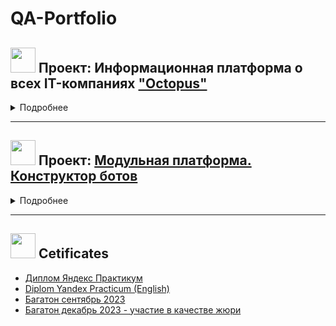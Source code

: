 # QA-Portfolio

## <img src="https://github.com/qavero/qavero/blob/main/icons/cat2.png" title="" alt="" width="40" height="40"/> Проект: Информационная платформа о всех IT-компаниях ["Octopus"](https://github.com/Information-platform-about-IT-companies)
<details><summary> Подробнее </summary>   
  
  
  <img src="https://github.com/qavero/QA-Portfolio/blob/main/22-12-2023%2001-26-18.png" title="Главная страница" alt="" width="" height="500" align="right"/> 
Информационная онлайн-платформа “OCTOPUS” представляет собой веб-приложение с информацией об IT-компаниях в России. На платформе пользователи могут найти информацию о компаниях, их специализации, услугах, клиентах, партнёрах, офисах и многое другое. Кроме того, платформа предоставляет возможность сравнивать компании по различным параметрам и оставлять отзывы. Цель проекта - разработать площадку-википедию IT-компаний, где собрана информация о компаниях в одном месте, которая систематизирована и представлена в удобном для пользователя формате. 
Платформа может быть полезной для любых пользователей, заинтересованных в ИТ-сфере


### Тестовая документация по проекту:
- [Чек-листы](https://docs.google.com/spreadsheets/d/1BpmtQwwGEh1iYr-TKAZOLygV3b1avDg6/edit?usp=sharing&ouid=115646348404654575918&rtpof=true&sd=true)
- [Тест-кейсы API](https://docs.google.com/spreadsheets/d/1pKo2sUtvwHdVIqn_s7tBqNtCifjZSGAk/edit?usp=sharing&ouid=115646348404654575918&rtpof=true&sd=true)
- [Баг-репорты в Github](https://github.com/Information-platform-about-IT-companies/Qase_bugs/issues)
- [Postman collections](https://github.com/qavero/QA-Portfolio/tree/main/Postman.Collections)
- [MindMap](https://miro.com/app/board/uXjVNSThPFM=/?moveToWidget=3458764570202067246&cot=14)
- [Тест-план](https://docs.google.com/document/d/1UgCi4drOQ8S2DTSOmVKxEvwQNzKYLWFdWrbs5EhC2cE/edit?usp=sharing)
- [Спецификация требований для MVP](https://docs.google.com/document/d/1RF9IzF6Yn1Un1Fa2JguudVVd95iR6qz6ySB90NWGfGQ/edit?usp=sharing)
- [Отчет о тестировании продукта](https://docs.google.com/document/d/19FiChlIkmc-dI6vKjPcVltNQrw1F7sC3LgU0QazeXzA/edit)
- [Тестирование фронтенда (тест-ран)](https://app.qase.io/public/report/ad269b10777e2f6c679ca43c13ffd4177be6d8c2) + [найденные дефекты](https://app.qase.io/public/report/ad269b10777e2f6c679ca43c13ffd4177be6d8c2#defects-tab) в TMS Qase.io
- [Тестирование API (тест-ран)](https://app.qase.io/public/report/4ee21c8178b0446ee8f2bda43422a832ac15dfaa) + [найденные дефекты](https://app.qase.io/public/report/4ee21c8178b0446ee8f2bda43422a832ac15dfaa#defects-tab) в TMS Qase.io
  </details>

    
----------
###
## <img src="https://github.com/qavero/qavero/blob/main/icons/cat2.png" title="" alt="" width="40" height="40"/> Проект: [Модульная платформа. Конструктор ботов](https://github.com/modular-platform-it)
<details><summary> Подробнее </summary>   

  Модульная платформа представляет собой набор сервисов и готовых решений, позволяющий в короткие сроки собрать полнофункциональный проект, закрывающий большую часть потребностей типового стартапа. Платформа будет построена на основе микро-сервисной архитектуры с использованием микро фронтендов для формирования UI. Каждая его часть это отдельное приложение или набор виджетов со всей необходимой для их работы обвязкой. Цель проекта - собрать конструктор ботов. Приложение предназначено для использования на сервере ограниченным количеством пользователей из белого списка. Система предоставляет возможность создания и управления персональными ботами, настройку логики поведения ботов. Все боты и действия с ними доступны всем пользователям из списка.  
Конструктор ботов  включает в себя следующие части:
- Приложение для управления ботами (веб-приложение управления)
- Серверное приложение, которое обеспечивает запуск и работу ботов
- Приложение для тестирования работоспособности веб-приложения управления и серверной части

<details><summary>Скрин главной страницы Конструктора ботов </summary>
  <img src="https://github.com/qavero/qavero/blob/main/icons/08-07-2024%2016-55-46.png" title="Главная страница" alt="" width="1000" height="" align=""/> 
  </details>

### Тестовая документация по проекту:
- [Чек-листы]()
- [Тест-кейсы API]()
- [Баг-репорты в Github]()
- [Postman collections]()
- [MindMap]()
- [Тест-план]()
- [Спецификация требований для MVP]()
- [Отчет о тестировании продукта]()
- [Тестирование фронтенда (тест-ран)]() + [найденные дефекты]() в TMS Qase.io
- [Тестирование API (тест-ран)]() + [найденные дефекты]() в TMS Qase.io
   </details>
- ---------------------

## <img src="https://github.com/qavero/qavero/blob/main/icons/cat4.png" title="" alt="" width="40" height="40"/> Cetificates
- [Диплом Яндекс Практикум](https://github.com/qavero/qa-portfolio/blob/main/Certificates/Veronika%20Kulikova%20diplom%20Yandex%20Practicum.pdf)
- [Diplom Yandex Practicum (English)](https://github.com/qavero/qa-portfolio/blob/main/Certificates/Veronika%20Kulikova_dimpom_english.pdf)
- [Багатон сентябрь 2023](https://github.com/qavero/qa-portfolio/blob/main/Certificates/%D0%91%D0%B0%D0%B3%D0%B0%D1%82%D0%BE%D0%BD_%D0%B1%D0%BB%D0%B0%D0%B3%D0%BE%D0%B4%D0%B0%D1%80%D1%81%D1%82%D0%B2%D0%B5%D0%BD%D0%BD%D0%BE%D0%B5_%D0%BF%D0%B8%D1%81%D1%8C%D0%BC%D0%BE_%D0%9A%D0%BE%D0%BC%D0%B0%D0%BD%D0%B4%D0%B0_2.pdf)
- [Багатон декабрь 2023 - участие в качестве жюри](https://github.com/qavero/qa-portfolio/blob/main/Certificates/%D0%91%D0%B0%D0%B3%D0%B0%D1%82%D0%BE%D0%BD%2014.12.2023%20_%D0%B1%D0%BB%D0%B0%D0%B3%D0%BE%D0%B4%D0%B0%D1%80%D1%81%D1%82%D0%B2%D0%B5%D0%BD%D0%BD%D0%BE%D0%B5%20%D0%BF%D0%B8%D1%81%D1%8C%D0%BC%D0%BE_%D0%B6%D1%8E%D1%80%D0%B8.pdf)


